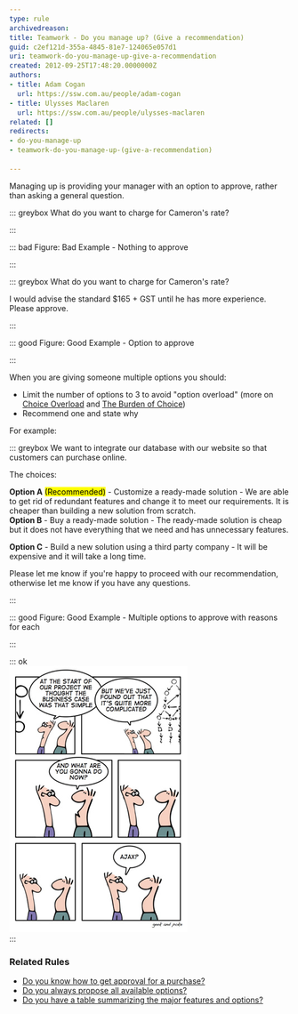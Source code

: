 ```yaml
---
type: rule
archivedreason: 
title: Teamwork - Do you manage up? (Give a recommendation)
guid: c2ef121d-355a-4845-81e7-124065e057d1
uri: teamwork-do-you-manage-up-give-a-recommendation
created: 2012-09-25T17:48:20.0000000Z
authors:
- title: Adam Cogan
  url: https://ssw.com.au/people/adam-cogan
- title: Ulysses Maclaren
  url: https://ssw.com.au/people/ulysses-maclaren
related: []
redirects:
- do-you-manage-up
- teamwork-do-you-manage-up-(give-a-recommendation)

---
```


Managing up is providing your manager with an option to approve, rather than asking a general question.

<!--endintro-->


::: greybox
What do you want to charge for Cameron's rate?

:::


::: bad
Figure: Bad Example - Nothing to approve

:::


::: greybox
What do you want to charge for Cameron's rate?

I would advise the standard $165 + GST until he has more experience.
Please approve.

:::



::: good
Figure: Good Example - Option to approve 

:::

When you are giving someone multiple options you should:

* Limit the number of options to 3 to avoid "option overload" (more on 
         [Choice Overload](https://www.behavioraleconomics.com/resources/mini-encyclopedia-of-be/choice-overload/) and [The Burden of Choice](https://www.psychologytoday.com/au/blog/more-tech-support/201011/the-burden-choice))
* Recommend one and state why


For example:


::: greybox
We want to integrate our database with our website so that customers can purchase online.

The choices:

 **Option A** <mark>(Recommended)</mark> -  Customize a ready-made solution - We are able to get rid of redundant features and change it to meet our requirements. It is cheaper than building a new solution from scratch.  
 **Option B** - Buy a ready-made solution - The ready-made solution is cheap but it does not have everything that we need and has unnecessary features. 
      
 **Option C** - Build a new solution using a third party company - It will be expensive and it will take a long time.

Please let me know if you're happy to proceed with our recommendation, otherwise let me know if you have any questions.

:::


::: good
Figure: Good Example - Multiple options to approve with reasons for each 
      

:::


::: ok  
![Figure: Hard decision - this guy needs to state why he recommends this option](complexity-and-false-hope.jpg)  
:::

### Related Rules  
      


* [Do you know how to get approval for a purchase?](/do-you-know-how-to-get-approval-for-a-purchase)
* [Do you always propose all available options?](/always-propose-all-available-options)
* [Do you have a table summarizing the major features and options?](/have-a-table-summarizing-the-major-features-and-options)
